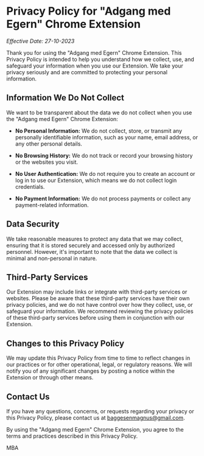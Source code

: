 # Privacy Policy for "Adgang med Egern" Chrome Extension

*Effective Date: 27-10-2023*

Thank you for using the "Adgang med Egern" Chrome Extension. This Privacy Policy is intended to help you understand how we collect, use, and safeguard your information when you use our Extension. We take your privacy seriously and are committed to protecting your personal information.

## Information We Do Not Collect

We want to be transparent about the data we do not collect when you use the "Adgang med Egern" Chrome Extension:

- **No Personal Information:** We do not collect, store, or transmit any personally identifiable information, such as your name, email address, or any other personal details.

- **No Browsing History:** We do not track or record your browsing history or the websites you visit.

- **No User Authentication:** We do not require you to create an account or log in to use our Extension, which means we do not collect login credentials.

- **No Payment Information:** We do not process payments or collect any payment-related information.

## Data Security

We take reasonable measures to protect any data that we may collect, ensuring that it is stored securely and accessed only by authorized personnel. However, it's important to note that the data we collect is minimal and non-personal in nature.

## Third-Party Services

Our Extension may include links or integrate with third-party services or websites. Please be aware that these third-party services have their own privacy policies, and we do not have control over how they collect, use, or safeguard your information. We recommend reviewing the privacy policies of these third-party services before using them in conjunction with our Extension.

## Changes to this Privacy Policy

We may update this Privacy Policy from time to time to reflect changes in our practices or for other operational, legal, or regulatory reasons. We will notify you of any significant changes by posting a notice within the Extension or through other means.

## Contact Us

If you have any questions, concerns, or requests regarding your privacy or this Privacy Policy, please contact us at baggesenmagnus@gmail.com.

By using the "Adgang med Egern" Chrome Extension, you agree to the terms and practices described in this Privacy Policy.

MBA

